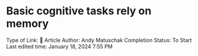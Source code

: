 # Basic cognitive tasks rely on memory

Type of Link: 📝 Article
Author: Andy Matuschak
Completion Status: To Start
Last edited time: January 18, 2024 7:55 PM